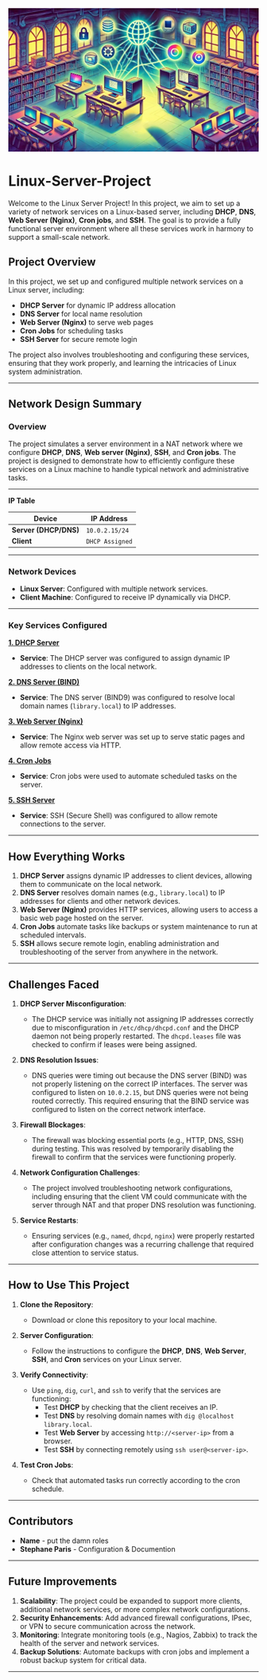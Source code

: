 <img src="assets/Dalibrary.webp">

# Linux-Server-Project

Welcome to the Linux Server Project! In this project, we aim to set up a variety of network services on a Linux-based server, including **DHCP**, **DNS**, **Web Server (Nginx)**, **Cron jobs**, and **SSH**. The goal is to provide a fully functional server environment where all these services work in harmony to support a small-scale network.

## Project Overview

In this project, we set up and configured multiple network services on a Linux server, including:

- **DHCP Server** for dynamic IP address allocation
- **DNS Server** for local name resolution
- **Web Server (Nginx)** to serve web pages
- **Cron Jobs** for scheduling tasks
- **SSH Server** for secure remote login

The project also involves troubleshooting and configuring these services, ensuring that they work properly, and learning the intricacies of Linux system administration.

---

## Network Design Summary

### Overview

The project simulates a server environment in a NAT network where we configure **DHCP**, **DNS**, **Web server (Nginx)**, **SSH**, and **Cron jobs**. The project is designed to demonstrate how to efficiently configure these services on a Linux machine to handle typical network and administrative tasks.

---

**IP Table**

| Device             | IP Address  |
|--------------------|-------------|
| **Server (DHCP/DNS)** | `10.0.2.15/24`   |
| **Client**          | `DHCP Assigned`   |

---

### Network Devices

- **Linux Server**: Configured with multiple network services.
- **Client Machine**: Configured to receive IP dynamically via DHCP.


---

### Key Services Configured
**[1. DHCP Server](https://github.com/Raygotnun/Linux-Server-Project)**
- **Service**: The DHCP server was configured to assign dynamic IP addresses to clients on the local network.
  
**[2. DNS Server (BIND)](https://github.com/Raygotnun/Linux-Server-Project)**
- **Service**: The DNS server (BIND9) was configured to resolve local domain names (`library.local`) to IP addresses.
  
**[3. Web Server (Nginx)](https://github.com/Raygotnun/Linux-Server-Project/tree/3515e3c8d36f7ba872ae70193891ea48bcef6729/3.%20WebServer)**
- **Service**: The Nginx web server was set up to serve static pages and allow remote access via HTTP.
  
**[4. Cron Jobs](https://github.com/Raygotnun/Linux-Server-Project)**
- **Service**: Cron jobs were used to automate scheduled tasks on the server.

**[5. SSH Server](https://github.com/Raygotnun/Linux-Server-Project)**
- **Service**: SSH (Secure Shell) was configured to allow remote connections to the server.

---

## How Everything Works

1. **DHCP Server** assigns dynamic IP addresses to client devices, allowing them to communicate on the local network.
2. **DNS Server** resolves domain names (e.g., `library.local`) to IP addresses for clients and other network devices.
3. **Web Server (Nginx)** provides HTTP services, allowing users to access a basic web page hosted on the server.
4. **Cron Jobs** automate tasks like backups or system maintenance to run at scheduled intervals.
5. **SSH** allows secure remote login, enabling administration and troubleshooting of the server from anywhere in the network.

---

## Challenges Faced

1. **DHCP Server Misconfiguration**: 
   - The DHCP service was initially not assigning IP addresses correctly due to misconfiguration in `/etc/dhcp/dhcpd.conf` and the DHCP daemon not being properly restarted. The `dhcpd.leases` file was checked to confirm if leases were being assigned.

2. **DNS Resolution Issues**:
   - DNS queries were timing out because the DNS server (BIND) was not properly listening on the correct IP interfaces. The server was configured to listen on `10.0.2.15`, but DNS queries were not being routed correctly. This required ensuring that the BIND service was configured to listen on the correct network interface.

3. **Firewall Blockages**:
   - The firewall was blocking essential ports (e.g., HTTP, DNS, SSH) during testing. This was resolved by temporarily disabling the firewall to confirm that the services were functioning properly.

4. **Network Configuration Challenges**:
   - The project involved troubleshooting network configurations, including ensuring that the client VM could communicate with the server through NAT and that proper DNS resolution was functioning.

5. **Service Restarts**:
   - Ensuring services (e.g., `named`, `dhcpd`, `nginx`) were properly restarted after configuration changes was a recurring challenge that required close attention to service status.

---

## How to Use This Project

1. **Clone the Repository**:
   - Download or clone this repository to your local machine.
   
2. **Server Configuration**:
   - Follow the instructions to configure the **DHCP**, **DNS**, **Web Server**, **SSH**, and **Cron** services on your Linux server.

3. **Verify Connectivity**:
   - Use `ping`, `dig`, `curl`, and `ssh` to verify that the services are functioning:
     - Test **DHCP** by checking that the client receives an IP.
     - Test **DNS** by resolving domain names with `dig @localhost library.local`.
     - Test **Web Server** by accessing `http://<server-ip>` from a browser.
     - Test **SSH** by connecting remotely using `ssh user@<server-ip>`.

4. **Test Cron Jobs**:
   - Check that automated tasks run correctly according to the cron schedule.

---

## Contributors

- **Name** - put the damn roles
- **Stephane Paris** - Configuration & Documention

---

## Future Improvements

1. **Scalability**: The project could be expanded to support more clients, additional network services, or more complex network configurations.
2. **Security Enhancements**: Add advanced firewall configurations, IPsec, or VPN to secure communication across the network.
3. **Monitoring**: Integrate monitoring tools (e.g., Nagios, Zabbix) to track the health of the server and network services.
4. **Backup Solutions**: Automate backups with cron jobs and implement a robust backup system for critical data.

--- 

